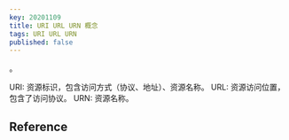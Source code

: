 ```yaml
---
key: 20201109
title: URI URL URN 概念
tags: URI URL URN
published: false
---
```


。<!--more-->

URI: 资源标识，包含访问方式（协议、地址）、资源名称。
URL: 资源访问位置，包含了访问协议。
URN: 资源名称。


## Reference
